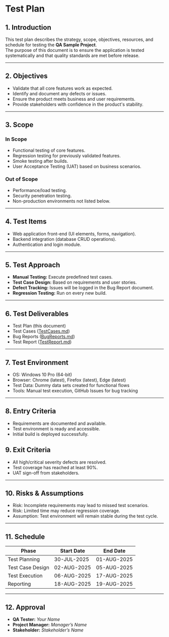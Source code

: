 # Test Plan

## 1. Introduction
This test plan describes the strategy, scope, objectives, resources, and schedule for testing the **QA Sample Project**.  
The purpose of this document is to ensure the application is tested systematically and that quality standards are met before release.

---

## 2. Objectives
- Validate that all core features work as expected.  
- Identify and document any defects or issues.  
- Ensure the product meets business and user requirements.  
- Provide stakeholders with confidence in the product's stability.  

---

## 3. Scope
### In Scope
- Functional testing of core features.  
- Regression testing for previously validated features.  
- Smoke testing after builds.  
- User Acceptance Testing (UAT) based on business scenarios.  

### Out of Scope
- Performance/load testing.  
- Security penetration testing.  
- Non-production environments not listed below.  

---

## 4. Test Items
- Web application front-end (UI elements, forms, navigation).  
- Backend integration (database CRUD operations).  
- Authentication and login module.  

---

## 5. Test Approach
- **Manual Testing:** Execute predefined test cases.  
- **Test Case Design:** Based on requirements and user stories.  
- **Defect Tracking:** Issues will be logged in the Bug Report document.  
- **Regression Testing:** Run on every new build.  

---

## 6. Test Deliverables
- Test Plan (this document)  
- Test Cases ([TestCases.md](TestCases.md))  
- Bug Reports ([BugReports.md](BugReports.md))  
- Test Report ([TestReport.md](TestReport.md))  

---

## 7. Test Environment
- OS: Windows 10 Pro (64-bit)  
- Browser: Chrome (latest), Firefox (latest), Edge (latest)  
- Test Data: Dummy data sets created for functional flows  
- Tools: Manual test execution, GitHub Issues for bug tracking  

---

## 8. Entry Criteria
- Requirements are documented and available.  
- Test environment is ready and accessible.  
- Initial build is deployed successfully.  

## 9. Exit Criteria
- All high/critical severity defects are resolved.  
- Test coverage has reached at least 90%.  
- UAT sign-off from stakeholders.  

---

## 10. Risks & Assumptions
- Risk: Incomplete requirements may lead to missed test scenarios.  
- Risk: Limited time may reduce regression coverage.  
- Assumption: Test environment will remain stable during the test cycle.  

---

## 11. Schedule
| Phase            | Start Date  | End Date    |
|------------------|-------------|-------------|
| Test Planning    | 30-JUL-2025 | 01-AUG-2025 |
| Test Case Design | 02-AUG-2025 | 05-AUG-2025 |
| Test Execution   | 06-AUG-2025 | 17-AUG-2025 |
| Reporting        | 18-AUG-2025 | 19-AUG-2025 |

---

## 12. Approval
- **QA Tester:** _Your Name_  
- **Project Manager:** _Manager’s Name_  
- **Stakeholder:** _Stakeholder’s Name_
